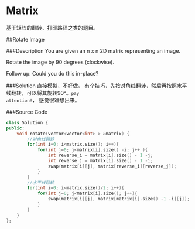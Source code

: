 # Matrix

基于矩阵的翻转、打印路径之类的题目。

##Rotate Image

###Description
You are given an n x n 2D matrix representing an image.

Rotate the image by 90 degrees (clockwise).

Follow up:
Could you do this in-place?

###Solution
直接模拟，不好做。
有个技巧，先按对角线翻转，然后再按照水平线翻转，可以将其旋转90°。<code>pay attention!</code>， 感觉很难想出来。

###Source Code
```cpp
class Solution {
public:
    void rotate(vector<vector<int> > &matrix) {
        //对角线翻转
        for(int i=0; i<matrix.size(); i++){
            for(int j=0; j<matrix[i].size() -i; j++ ){
                int reverse_i = matrix[i].size() - 1 -j;
                int reverse_j = matrix[i].size() - 1 -i;
                swap(matrix[i][j], matrix[reverse_i][reverse_j]);
            }
        }
        //水平线翻转
        for(int i=0; i<matrix.size()/2; i++){
            for(int j=0; j<matrix[i].size(); j++){
                swap(matrix[i][j], matrix[matrix[i].size() -1 -i][j]);
            }
        }
    }
};
```
